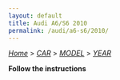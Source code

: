```yaml
---
layout: default
title: Audi A6/S6 2010
permalink: /audi/a6-s6/2010/
---
```

[*Home*](/) > [*CAR*](/car/) > [*MODEL*](/car/model/) > [*YEAR*](/car/model/year/)

**Follow the instructions**